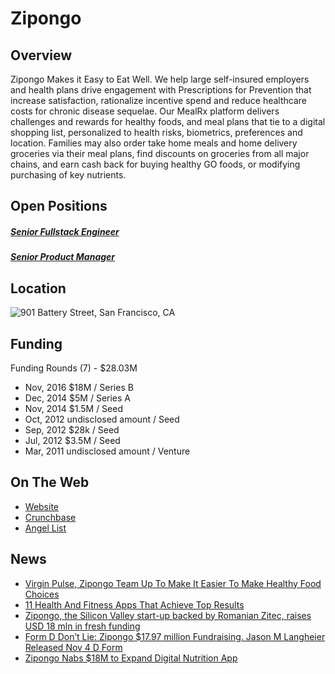 # Zipongo
## Overview
Zipongo Makes it Easy to Eat Well. We help large self-insured employers and health plans drive engagement with Prescriptions for Prevention that increase satisfaction, rationalize incentive spend and reduce healthcare costs for chronic disease sequelae. Our MealRx platform delivers challenges and rewards for healthy foods, and meal plans that tie to a digital shopping list, personalized to health risks, biometrics, preferences and location. Families may also order take home meals and home delivery groceries via their meal plans, find discounts on groceries from all major chains, and earn cash back for buying healthy GO foods, or modifying purchasing of key nutrients.

## Open Positions
##### [Senior Fullstack Engineer](https://github.com/the31337/jobs/blob/master/zipongo/senior-fullstack-engineer.md)
##### [Senior Product Manager](https://github.com/the31337/jobs/blob/master/zipongo/senior-product-manager.md)

## Location
![901 Battery Street, San Francisco, CA](https://maps.googleapis.com/maps/api/staticmap?center=901+Battery+Street,+San+Francisco,+CA&zoom=13&scale=false&size=600x300&maptype=roadmap&format=png&visual_refresh=true)  

## Funding
Funding Rounds (7) - $28.03M
+ Nov, 2016	$18M / Series B
+ Dec, 2014	$5M / Series A
+ Nov, 2014	$1.5M / Seed
+ Oct, 2012	undisclosed amount / Seed
+ Sep, 2012	$28k / Seed
+ Jul, 2012	$3.5M / Seed
+ Mar, 2011	undisclosed amount / Venture

## On The Web
+ [Website](http://www.zipongo.com)
+ [Crunchbase](https://www.crunchbase.com/organization/zipongo#/entity)
+ [Angel List](https://angel.co/zipongo)

## News
+ [Virgin Pulse, Zipongo Team Up To Make It Easier To Make Healthy Food Choices](http://patch.com/massachusetts/framingham/virgin-pulse-zipongo-team-make-it-easier-make-healthy-food-choices-0)
+ [11 Health And Fitness Apps That Achieve Top Results](http://www.forbes.com/sites/jennifercohen/2015/01/07/the-11-top-health-fitness-apps-that-achieve-the-best-results/3/#15032359297a)
+ [Zipongo, the Silicon Valley start-up backed by Romanian Zitec, raises USD 18 mln in fresh funding](http://www.business-review.eu/news/zipongo-the-silicon-valley-start-up-backed-by-romanian-zitec-raises-usd-18-mln-in-fresh-funding-125817)
+ [Form D Don’t Lie: Zipongo $17.97 million Fundraising. Jason M Langheier Released Nov 4 D Form](http://friscofastball.com/2016/11/07/form-d-dont-lie-zipongo-17-97-million-fundraising-jason-m-langheier-released-nov-4-d-form/)
+ [Zipongo Nabs $18M to Expand Digital Nutrition App](http://hitconsultant.net/2016/11/03/zipongo-nabs-expand-digital-nutrition-platform/)
